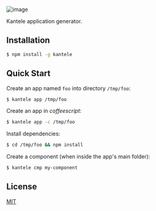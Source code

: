 ![image](https://cloud.githubusercontent.com/assets/433707/8631587/e6c54884-2782-11e5-915c-14866211e4b3.png)



Kantele application generator.

## Installation

```sh
$ npm install -g kantele
```

## Quick Start

Create an app named `foo` into directory `/tmp/foo`:

```bash
$ kantele app /tmp/foo

```

Create an app in *coffeescript*:

```bash
$ kantele app -c /tmp/foo
```

Install dependencies:

```bash
$ cd /tmp/foo && npm install
```

Create a component (when inside the app's main folder):

```bash
$ kantele cmp my-component

```

## License

[MIT](LICENSE)
